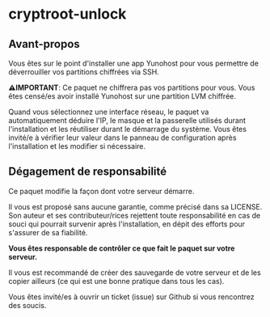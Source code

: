 # cryptroot-unlock

## Avant-propos

Vous êtes sur le point d'installer une app Yunohost pour vous permettre
de déverrouiller vos partitions chiffrées via SSH.

**⚠️IMPORTANT**: Ce paquet ne chiffrera pas vos partitions pour vous.
Vous êtes censé/es avoir installé Yunohost sur une partition LVM chiffrée.

Quand vous sélectionnez une interface réseau, le paquet va automatiquement
déduire l'IP, le masque et la passerelle utilisés durant l'installation et
les réutiliser durant le démarrage du système. Vous êtes invité/e à vérifier
leur valeur dans le panneau de configuration après l'installation et les modifier
si nécessaire.

## Dégagement de responsabilité

Ce paquet modifie la façon dont votre serveur démarre.

Il vous est proposé sans aucune garantie, comme précisé dans sa LICENSE.
Son auteur et ses contributeur/rices rejettent toute responsabilité en cas de souci
qui pourrait survenir après l'installation, en dépit des efforts pour s'assurer
de sa fiabilité.

**Vous êtes responsable de contrôler ce que fait le paquet sur votre serveur.**

Il vous est recommandé de créer des sauvegarde de votre serveur et de les
copier ailleurs (ce qui est une bonne pratique dans tous les cas).

Vous êtes invité/es à ouvrir un ticket (issue) sur Github si vous rencontrez
des soucis.

